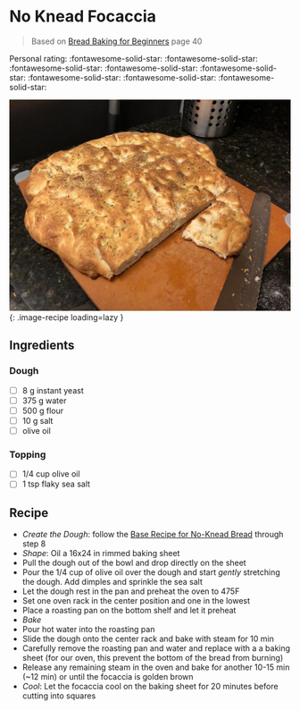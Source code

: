 # No Knead Focaccia

> Based on [Bread Baking for Beginners](https://www.alchemybread.com/book) page 40

<!-- {cts} rating=5; (User can specify rating on scale of 1-5) -->

Personal rating: :fontawesome-solid-star: :fontawesome-solid-star: :fontawesome-solid-star: :fontawesome-solid-star: :fontawesome-solid-star: :fontawesome-solid-star: :fontawesome-solid-star: :fontawesome-solid-star:

<!-- {cte} -->

<!-- {cts} name_image=no_knead_focaccia.jpeg; (User can specify image name) -->

![no_knead_focaccia.jpeg](./no_knead_focaccia.jpeg){: .image-recipe loading=lazy }

<!-- {cte} -->

## Ingredients

### Dough

* [ ] 8 g instant yeast
* [ ] 375 g water
* [ ] 500 g flour
* [ ] 10 g salt
* [ ] olive oil

### Topping

* [ ] 1/4 cup olive oil
* [ ] 1 tsp flaky sea salt

## Recipe

* *Create the Dough*: follow the [Base Recipe for No-Knead Bread](./base_recipe_for_no_knead_bread.md) through step 8
* *Shape*: Oil a 16x24 in rimmed baking sheet
* Pull the dough out of the bowl and drop directly on the sheet
* Pour the 1/4 cup of olive oil over the dough and start *gently* stretching the dough. Add dimples and sprinkle the sea salt
* Let the dough rest in the pan and preheat the oven to 475F
* Set one oven rack in the center position and one in the lowest
* Place a roasting pan on the bottom shelf and let it preheat
* *Bake*
* Pour hot water into the roasting pan
* Slide the dough onto the center rack and bake with steam for 10 min
* Carefully remove the roasting pan and water and replace with a a baking sheet (for our oven, this prevent the bottom of the bread from burning)
* Release any remaining steam in the oven and bake for another 10-15 min (~12 min) or until the focaccia is golden brown
* *Cool*: Let the focaccia cool on the baking sheet for 20 minutes before cutting into squares
